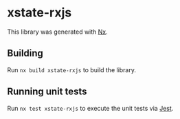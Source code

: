 # xstate-rxjs

This library was generated with [Nx](https://nx.dev).

## Building

Run `nx build xstate-rxjs` to build the library.

## Running unit tests

Run `nx test xstate-rxjs` to execute the unit tests via [Jest](https://jestjs.io).
